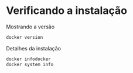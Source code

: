 # Verificando a instalação

Mostrando a versão

~~~bash
docker version
~~~

Detalhes da instalação

~~~bash
docker infodocker  
docker system info
~~~